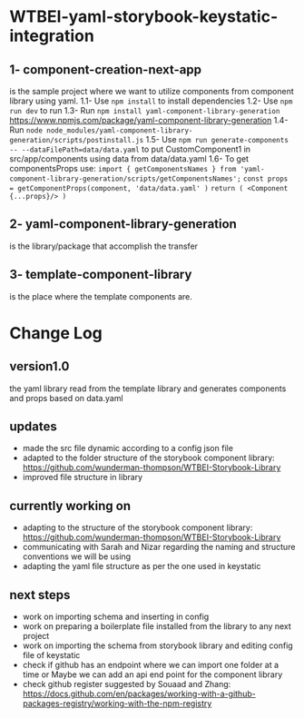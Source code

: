 # WTBEI-yaml-storybook-keystatic-integration

## 1- component-creation-next-app
is the sample project where we want to utilize components from component library using yaml.
    1.1- Use ```npm install``` to install dependencies
    1.2- Use ```npm run dev``` to run
    1.3- Run ```npm install yaml-component-library-generation```
        https://www.npmjs.com/package/yaml-component-library-generation
    1.4- Run ```node node_modules/yaml-component-library-generation/scripts/postinstall.js```
    1.5- Use ```npm run generate-components -- --dataFilePath=data/data.yaml``` to put CustomComponent1 in src/app/components using data from data/data.yaml
    1.6- To get componentsProps use:
    `import { getComponentsNames } from 'yaml-component-library-generation/scripts/getComponentsNames';`
    `const props = getComponentProps(component, 'data/data.yaml' )`
        `return (
            <Component {...props}/>
        )`
## 2- yaml-component-library-generation
is the library/package that accomplish the transfer
## 3- template-component-library
is the place where the template components are.

# Change Log

## version1.0
the yaml library read from the template library and generates components and props based on data.yaml

## updates
- made the src file dynamic according to a config json file
- adapted to the folder structure of the storybook component library: https://github.com/wunderman-thompson/WTBEI-Storybook-Library
- improved file structure in library

## currently working on
- adapting to the structure of the storybook component library: https://github.com/wunderman-thompson/WTBEI-Storybook-Library
- communicating with Sarah and Nizar regarding the naming and structure conventions we will be using
- adapting the yaml file structure as per the one used in keystatic

## next steps
- work on importing schema and inserting in config
- work on preparing a boilerplate file installed from the library to any next project
- work on importing the schema from storybook library and editing config file of keystatic
- check if github has an endpoint where we can import one folder at a time or Maybe we can add an api end point for the component library
- check github register suggested by Souaad and Zhang: https://docs.github.com/en/packages/working-with-a-github-packages-registry/working-with-the-npm-registry